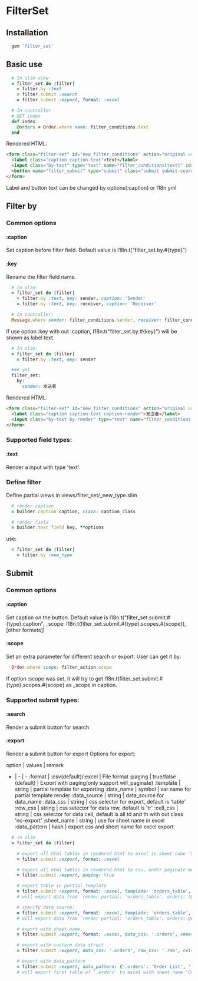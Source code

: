 # FilterSet

## Installation

``` ruby
  gem 'filter_set'
```


## Basic use

``` ruby
  # In slim view
  = filter_set do |filter|
    = filter.by :text
    = filter.submit :search
    = filter.submit :export, format: :excel

  # In controller
  # GET index
  def index
    @orders = Order.where name: filter_conditions.text
  end
```
Rendered HTML:

``` html
<form class="filter-set" id="new_filter_conditions" action="original url" accept-charset="UTF-8" method="get">
  <label class="caption caption-text">Text</label>
  <input class="by-text" type="text" name="filter_conditions[text]" id="filter_conditions_text">
  <button name="filter_submit" type="submit" class="submit submit-search" value="{&quot;type&quot;:&quot;search&quot;}">Search</button>
</form>
```
Label and button text can be changed by options(:caption) or I18n yml

## Filter by
### Common options
#### :caption
Set caption before filter field. Default value is I18n.t("filter_set.by.#{type}")

#### :key
Rename the filter field name.
``` ruby
  # In slim:
  = filter_set do |filter|
    = filter.by :text, key: sender, caption: 'Sender'
    = filter.by :text, key: receiver, caption: 'Receiver'

  # In controller:
  Message.where sender: filter_conditions.sender, receiver: filter_conditions.receiver
```

If use option :key with out :caption, I18n.t("filter_set.by.#{key}") will be shown as label text.

``` ruby
  # In slim:
  = filter_set do |filter|
    = filter.by :text, key: sender

  ### yml
  filter_set:
    by:
      sender: 发送者
```
Rendered HTML:
``` html
<form class="filter-set" id="new_filter_conditions" action="original url" accept-charset="UTF-8" method="get">
  <label class="caption caption-text caption-render">发送者</label>
  <input class="by-text by-render" type="text" name="filter_conditions[sender]" id="filter_conditions_sender">
</form>
```

### Supported field types:
#### :text
Render a input with type 'text'.

### Define filter
Define partial views in views/filter_set/_new_type.slim
``` ruby
  # render caption
  = builder.caption caption, clazz: caption_class

  # render field
  = builder.text_field key, **options
```
use:
``` ruby
  = filter_set do |filter|
    = filter.by :new_type
```


## Submit
### Common options
#### :caption
Set caption on the button.
Default value is I18n.t("filter_set.submit.#{type}.caption", _scope: I18n.t(filter_set.submit.#{type}.scopes.#{scope}), [other formets])

#### :scope
Set an extra parameter for different search or export. User can get it by:
``` ruby
  Order.where scope: filter_action.scope
```
If option :scope was set, it will try to get I18n.t(filter_set.submit.#{type}.scopes.#{scope} as _scope in caption.

### Supported submit types:
#### :search
Render a submit button for search

#### :export
Render a submit button for export
Options for export:

option | values | remark
- | - | -
:format | :csv(default)/:excel | File format
:paging | true/false (default) | Export with paging(only support will_paginate)
:template | string | partial template for exporting
:data_name | symbol | var name for partial template render
:data_source | string | data_source for data_name
:data_css | string | css selector for export, default is 'table'
:row_css | string | css selector for data row, default is 'tr'
:cell_css | string | css selector for data cell, default is all td and th with out class 'no-export'
:sheet_name | string | use for sheet name in excel
:data_pattern | hash | export css and sheet name for excel export

``` ruby
  # in slim
  = filter_set do |filter|

    # export all html tables in rendered html to excel in sheet name 'Sheet1', 'Sheet2'...
    = filter.submit :export, format: :excel

    # export all html tables in rendered html to csv, under paginate method enabled
    = filter.submit :export, paging: true

    # export table in partial template
    = filter.submit :export, format: :excel, template: 'orders_table', data_name: 'orders'
    # will export data from `render partial: 'orders_table', orders: (@orders || orders)`

    # specify data_source:
    = filter.submit :export, format: :excel, template: 'orders_table', data_name: 'orders', data_source: '@enabled_orders'
    # will export data from `render partial: 'orders_table', orders: @enabled_orders`

    # export with sheet_name
    = filter.submit :export, format: :excel, data_css: '.orders', sheet_name: 'Order List'

    # export with custorm data struct
    = filter.submit :export, data_css: '.orders', row_css: '.row', cell_css: '.cell'

    # export with data_pattern
    = filter.submit :export, data_pattern: {'.orders': 'Order List', '.users': 'User List'}
    # will export first table of '.orders' to excel with sheet name 'Order List', first table of '.users' to excel with sheet name 'User List'
```

